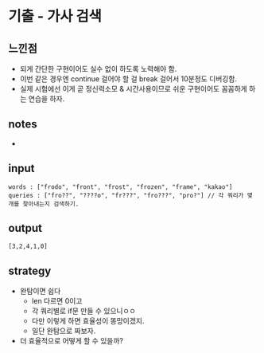# 기출 - 가사 검색

## 느낀점
* 되게 간단한 구현이어도 실수 없이 하도록 노력해야 함.
* 이번 같은 경우엔 continue 걸어야 할 걸 break 걸어서 10분정도 디버깅함.
* 실제 시험에선 이게 곧 정신력소모 & 시간사용이므로 쉬운 구현이어도 꼼꼼하게 하는 연습을 하자.

## notes
* 

## input
```
words : ["frodo", "front", "frost", "frozen", "frame", "kakao"] 
queries : ["fro??", "????o", "fr???", "fro???", "pro?"] // 각 쿼리가 몇 개를 찾아내는지 검색하기.
```

## output
```
[3,2,4,1,0]
```

## strategy
* 완탐이면 쉽다
  * len 다르면 0이고
  * 각 쿼리별로 if문 만들 수 있으니ㅇㅇ
  * 다만 이렇게 하면 효율성이 똥망이겠지.
  * 일단 완탐으로 짜보자.
* 더 효율적으로 어떻게 할 수 있을까?